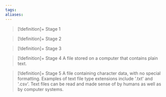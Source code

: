```yaml
---
tags:
aliases:
---
```


> [!definition]+ Stage 1
>

> [!definition]+ Stage 2
>

> [!definition]+ Stage 3
>

> [!definition]+ Stage 4
> A file stored on a computer that contains plain text.

> [!definition]+ Stage 5
> A file containing character data, with no special formatting. Examples of text file type extensions include '.txt' and '.csv'. Text files can be read and made sense of by humans as well as by computer systems.



